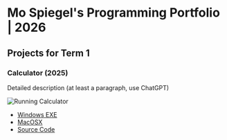 # Mo Spiegel's Programming Portfolio | 2026

## Projects for Term 1

### Calculator (2025)

Detailed description (at least a paragraph, use ChatGPT)

![Running Calculator]( )

* [Windows EXE]()
* [MacOSX]()
* [Source Code]()
